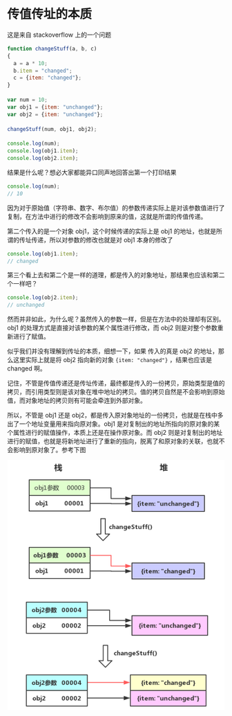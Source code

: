 # 传值传址的本质

这是来自 stackoverflow 上的一个问题

```js
function changeStuff(a, b, c)
{
  a = a * 10;
  b.item = "changed";
  c = {item: "changed"};
}

var num = 10;
var obj1 = {item: "unchanged"};
var obj2 = {item: "unchanged"};

changeStuff(num, obj1, obj2);

console.log(num);
console.log(obj1.item);    
console.log(obj2.item);
```

结果是什么呢？想必大家都能异口同声地回答出第一个打印结果

```js
console.log(num);
// 10
```

因为对于原始值（字符串、数字、布尔值）的参数传递实际上是对该参数值进行了复制，在方法中进行的修改不会影响到原来的值，这就是所谓的传值传递。

第二个传入的是一个对象 obj1，这个时候传递的实际上是 obj1 的地址，也就是所谓的传址传递，所以对参数的修改也就是对 obj1 本身的修改了

```js
console.log(obj1.item); 
// changed
```

第三个看上去和第二个是一样的道理，都是传入的对象地址，那结果也应该和第二个一样吧？

```js
console.log(obj2.item); 
// unchanged
```

然而并非如此，为什么呢？虽然传入的参数一样，但是在方法中的处理却有区别。obj1 的处理方式是直接对该参数的某个属性进行修改，而 obj2 则是对整个参数重新进行了赋值。

似乎我们并没有理解到传址的本质，细想一下，如果 传入的真是 obj2 的地址，那么这里实际上就是将 obj2 指向新的对象 `{item: "changed"}` ，结果也应该是 changed 啊。

记住，不管是传值传递还是传址传递，最终都是传入的一份拷贝，原始类型是值的拷贝，而引用类型则是该对象在堆中地址的拷贝。值的拷贝自然是不会影响到原始值，而对象地址的拷贝则有可能会牵连到外部对象。

所以，不管是 obj1 还是 obj2，都是传入原对象地址的一份拷贝，也就是在栈中多出了一个地址变量用来指向原对象。obj1 是对复制出的地址所指向的原对象的某个属性进行的赋值操作，本质上还是在操作原对象。而 obj2 则是对复制出的地址进行的赋值，也就是将新地址进行了重新的指向，脱离了和原对象的关联，也就不会影响到原对象了。参考下图

![1542610813627-6144.png](./1542610813627-6144.png)